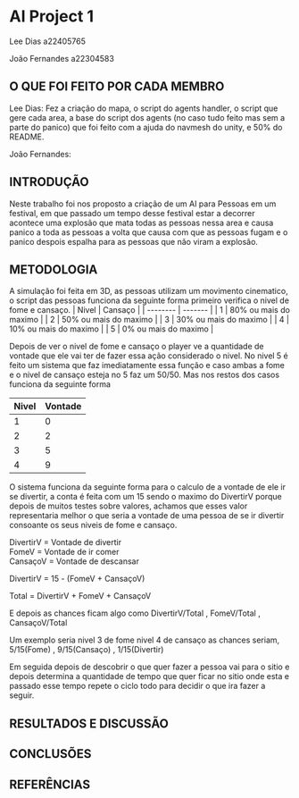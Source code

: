 # AI Project 1

Lee Dias a22405765

João Fernandes a22304583

## O QUE FOI FEITO POR CADA MEMBRO

Lee Dias: Fez a criação do mapa, o script do agents handler, o script que gere cada area,
a base do script dos agents (no caso tudo feito mas sem a parte do panico) 
que foi feito com a ajuda do navmesh do unity, e 50% do README.

João Fernandes:

## INTRODUÇÃO
Neste trabalho foi nos proposto a criação de um AI para Pessoas em um festival,
em que passado um tempo desse festival estar a decorrer acontece uma explosão
que mata todas as pessoas nessa area e causa panico a toda as pessoas a volta
que causa com que as pessoas fugam e o panico despois espalha para as pessoas
que não viram a explosão.

## METODOLOGIA
A simulação foi feita em 3D, as pessoas utilizam um movimento cinematico, 
o script das pessoas funciona da seguinte forma primeiro verifica o nivel de fome e cansaço.
| Nivel   | Cansaço |
| -------- | ------- |
| 1 | 80% ou mais do maximo  |
| 2 | 50% ou mais do maximo  |
| 3 | 30% ou mais do maximo  | 
| 4 | 10% ou mais do maximo  |
| 5 | 0% ou mais do maximo   |

Depois de ver o nivel de fome e cansaço o player ve a quantidade de vontade que 
ele vai ter de fazer essa ação considerado o nivel.
 No nivel 5 é feito um sistema que faz imediatamente essa função e caso ambas a fome
e o nivel de cansaço esteja no 5 faz um 50/50.
Mas nos restos dos casos funciona da seguinte forma 

| Nivel   | Vontade |
| -------- | ------- |
| 1 | 0  |
| 2 | 2  |
| 3 | 5  |
| 4 | 9  | 

O sistema funciona da seguinte forma para o calculo de a vontade de ele ir se divertir,
a conta é feita com um 15 sendo o maximo do DivertirV porque depois de muitos testes
sobre valores, achamos que esses valor representaria melhor o que seria a vontade de uma pessoa
de se ir divertir consoante os seus niveis de fome e cansaço.

<p>DivertirV = Vontade de divertir
<br>FomeV = Vontade de ir comer
<br>CansaçoV = Vontade de descansar
</p>

DivertirV = 15 - (FomeV + CansaçoV)

Total = DivertirV + FomeV + CansaçoV

E depois as chances ficam algo como DivertirV/Total , FomeV/Total , CansaçoV/Total
<p> Um exemplo seria nivel 3 de fome nivel 4 de cansaço as chances seriam,
5/15(Fome) , 9/15(Cansaço) , 1/15(Divertir)

Em seguida depois de descobrir o que quer fazer a pessoa vai para o sitio e depois determina a quantidade
de tempo que quer ficar no sitio onde esta e passado esse tempo repete o ciclo todo para decidir o que ira 
fazer a seguir.



## RESULTADOS E DISCUSSÃO

## CONCLUSÕES

## REFERÊNCIAS 
